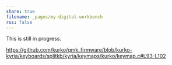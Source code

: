```yaml
---
share: true
filename: _pages/my-digital-workbench
rss: false
---
```


This is still in progress.

https://github.com/kurko/qmk_firmware/blob/kurko-kyria/keyboards/splitkb/kyria/keymaps/kurko/keymap.c#L93-L102
